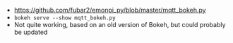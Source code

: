 * https://github.com/fubar2/emonpi_py/blob/master/mqtt_bokeh.py
* `bokeh serve --show mqtt_bokeh.py`
* Not quite working, based on an old version of Bokeh, but could probably be updated